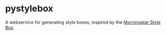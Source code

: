 # pystylebox
A webservice for generating style boxes, inspired by the [Morningstar Style Box](https://www.investopedia.com/terms/s/stylebox.asp).
